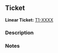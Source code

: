 ## Ticket

<!--
Please update this ticket number. This should be added to each Pull request.
If your work was not part of a ticket. It would be good practice to add a ticket or reference an EPIC instead.
 -->

**Linear Ticket:** [T1-XXXX](https://linear.app/order-protection/issue/T1-XXXX)

### Description

<!--
🚨
Please describe the work that was done here. This may be a short summary of the ticket or why things were changed.
This is important so that we understand the context as we look through the files changed.
-->


### Notes

<!--
This is a good place to mention why you did things a certain way or other items that you found that need to be fixed.
This area can be valuable to help you look things up in future.
 -->

<!--
If applicable uncomment this and show screenshots
-->
 <!-- ### Screenshots -->

<!-- GIPHY 🚨 THIS IS UNOFFICIALLY REQUIRED -->
